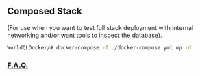 ## Composed Stack
(For use when you want to test full stack deployment with internal networking and/or want tools to inspect the database).
```bash
WorldQLDocker/# docker-compose -f ./docker-compose.yml up -d
```

### [F.A.Q.](./DockerFAQ.md)
